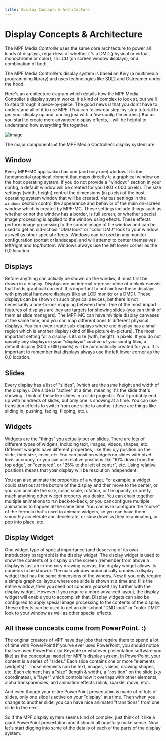 ```yaml
---
title: Display Concepts & Architecture
---
```


# Display Concepts & Architecture


The MPF Media Controller uses the same core architecture to power all
kinds of displays, regardless of whether it's a DMD (physical or
virtual, monochrome or color), an LCD (on screen window displays), or a
combination of both.

The MPF Media Controller's display system is based on Kivy (a
multimedia programming library) and uses technologies like SDL2 and
Gstreamer under the hood.

Here's an architecture diagram which details how the MPF Media
Controller's display system works. It's kind of complex to look at,
but we'll to step through it piece-by-piece. The good news is that you
don't have to understand all of it to use MPF. (You can follow our
step-by-step tutorial to get your display up and running just with a few
config file entries.) But as you start to create more advanced display
effects, it will be helpful to understand how everything fits together.

![image](../images/display_architecture.png)

The major components of the MPF Media Controller's display system are:

## Window

Every MPF-MC application has one (and only one) window. It is the
fundamental graphical element that maps directly to a graphical window
on the host operating system. If you do not provide a "window:"
section in your config, a default window will be created for you (800 x
600 pixels). The size settings (width, height) control the dimensions
(in pixels) of the host operating system window that will be created.
Various settings in the `window:` section control the
appearance and behavior of the main on-screen window which is created by
MPF-MC. These settings include things such as whether or not the window
has a border, is full screen, or whether special image processing is
applied to the window using effects. These effects perform image
processing to the source image of the window and can be used to get an
old-school "DMD look" or "color DMD" look to your window as well as
other special effects. Windows can be used in any monitor configuration
(portait or landscape) and will attempt to center themselves left/right
and top/bottom. Windows always use the left lower corner as the 0,0
location.

## Displays

Before anything can actually be shown on the window, it must first be
drawn in a display. Displays are an internal representation of a blank
canvas that holds graphical content. It is important to not confuse
these displays with physical hardware displays (like an LCD monitor or a
DMD). These displays can be shown on such physical devices, but there is
not necessarily a one-to-one mapping between them. One of the most
import features of displays are they are targets for showing slides (you
can think of them as slide managers). The MPF-MC can have multiple
display canvases at the same time, and you can map different ones to
different physical displays. You can even create sub-displays where one
display has a small region which is another display (kind of like
picture-in-picture). The most important setting for a display is its
size (with, height) in pixels. If you do not specify any displays in
your "displays:" section of your config files, a default display (800
x 600 pixels) will be automatically created for you. It is important to
remember that displays always use the left lower corner as the 0,0
location.

## Slides

Every display has a list of "slides", (which are the same height and
width of the display). One slide is "active" at a time, meaning it's the
slide that's showing. Think of these like slides in a slide projector.
You'll probably end up with hundreds of slides, but only one is showing
at a time. You can use transition effects to switch from one slide to
another (these are things like sliding in, pushing, fading, flipping,
etc.).

## Widgets

Widgets are the "things" you actually put on slides. There are lots of
different types of widgets, including text, images, videos, shapes, etc.
Different widgets have different properties, like their x,y position on
the slide, their size, color, etc. You can position widgets on slides
with pixel-level accuracy, or you can use relative positions like "10%
down from the top edge", or "centered", or "25% to the left of center",
etc. Using relative positions means that your display will be resolution
independent.

You can also animate the properties of a widget. For example, a widget
could start out at the bottom of the display and then move to the
center, or you can animate the size, color, scale, rotation, or the
opacity, or pretty much anything other widget property you desire. You
can chain together multiple animations to run back-to-back, or you can
configure multiple animations to happen at the same time. You can even
configure the "curve" of the formula that's used to animate widgets, so
you can have them smoothly accelerate and decelerate, or slow down as
they're animating, or pop into place, etc.

## Display Widget

One widget type of special importance (and deserving of its own
introductory paragraph) is the display widget. The display widget is
used to show the contents of a display on the screen (remember from
above a display is just an in-memory drawing canvas, the display widget
allows its contents to be shown). The main window automatically creates
a display widget that has the same dimensions of the window. Now if you
only require a simple graphical layout where one slide is shown at a
time and fills the entire window, then you need not concern yourself any
further with the display widget. However if you require a more advanced
layout, the display widget will enable you to accomplish that. Display
widgets can also be configured to apply special image processing to the
contents of the display. These effects can be used to get an old-school
"DMD look" or "color DMD" look to your window as well as other
special effects.

## All these concepts come from PowerPoint. :)

The original creators of MPF have day jobs that require them to spend a
lot of time with PowerPoint! If you've ever used PowerPoint, you should
notice that we used PowerPoint (or Keynote or whatever presentation
software you like) as the conceptual model for MPF's display system. In
PowerPoint, your content is a series of "slides." Each slide contains
one or more "elements (widgets)". Those elements can be text, images,
videos, drawing shapes, etc. Each element has a "size" (length &
width), a "position" on the slide (x,y coordinates), a "layer" which
controls how it overlaps with other elements, alpha transparencies, and
animation effects (blink, sparkle, move, etc).

And even though your entire PowerPoint presentation is made of of lots
of slides, only one slide is active on your "display" at a time. Then
when you change to another slide, you can have nice animated
"transitions" from one slide to the next.

So if the MPF display system seems kind of complex, just think of it
like a giant PowerPoint presentation and it should all hopefully make
sense. Now let's start digging into some of the details of each of the
parts of the display system.
